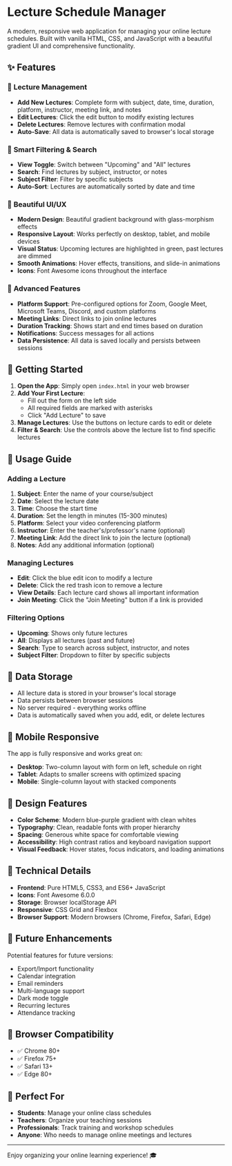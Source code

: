 # Lecture Schedule Manager

A modern, responsive web application for managing your online lecture schedules. Built with vanilla HTML, CSS, and JavaScript with a beautiful gradient UI and comprehensive functionality.

## ✨ Features

### 📝 **Lecture Management**
- **Add New Lectures**: Complete form with subject, date, time, duration, platform, instructor, meeting link, and notes
- **Edit Lectures**: Click the edit button to modify existing lectures
- **Delete Lectures**: Remove lectures with confirmation modal
- **Auto-Save**: All data is automatically saved to browser's local storage

### 🎯 **Smart Filtering & Search**
- **View Toggle**: Switch between "Upcoming" and "All" lectures
- **Search**: Find lectures by subject, instructor, or notes
- **Subject Filter**: Filter by specific subjects
- **Auto-Sort**: Lectures are automatically sorted by date and time

### 🎨 **Beautiful UI/UX**
- **Modern Design**: Beautiful gradient background with glass-morphism effects
- **Responsive Layout**: Works perfectly on desktop, tablet, and mobile devices
- **Visual Status**: Upcoming lectures are highlighted in green, past lectures are dimmed
- **Smooth Animations**: Hover effects, transitions, and slide-in animations
- **Icons**: Font Awesome icons throughout the interface

### 🔧 **Advanced Features**
- **Platform Support**: Pre-configured options for Zoom, Google Meet, Microsoft Teams, Discord, and custom platforms
- **Meeting Links**: Direct links to join online lectures
- **Duration Tracking**: Shows start and end times based on duration
- **Notifications**: Success messages for all actions
- **Data Persistence**: All data is saved locally and persists between sessions

## 🚀 Getting Started

1. **Open the App**: Simply open `index.html` in your web browser
2. **Add Your First Lecture**: 
   - Fill out the form on the left side
   - All required fields are marked with asterisks
   - Click "Add Lecture" to save
3. **Manage Lectures**: Use the buttons on lecture cards to edit or delete
4. **Filter & Search**: Use the controls above the lecture list to find specific lectures

## 📱 Usage Guide

### Adding a Lecture
1. **Subject**: Enter the name of your course/subject
2. **Date**: Select the lecture date
3. **Time**: Choose the start time
4. **Duration**: Set the length in minutes (15-300 minutes)
5. **Platform**: Select your video conferencing platform
6. **Instructor**: Enter the teacher's/professor's name (optional)
7. **Meeting Link**: Add the direct link to join the lecture (optional)
8. **Notes**: Add any additional information (optional)

### Managing Lectures
- **Edit**: Click the blue edit icon to modify a lecture
- **Delete**: Click the red trash icon to remove a lecture
- **View Details**: Each lecture card shows all important information
- **Join Meeting**: Click the "Join Meeting" button if a link is provided

### Filtering Options
- **Upcoming**: Shows only future lectures
- **All**: Displays all lectures (past and future)
- **Search**: Type to search across subject, instructor, and notes
- **Subject Filter**: Dropdown to filter by specific subjects

## 💾 Data Storage

- All lecture data is stored in your browser's local storage
- Data persists between browser sessions
- No server required - everything works offline
- Data is automatically saved when you add, edit, or delete lectures

## 📱 Mobile Responsive

The app is fully responsive and works great on:
- **Desktop**: Two-column layout with form on left, schedule on right
- **Tablet**: Adapts to smaller screens with optimized spacing
- **Mobile**: Single-column layout with stacked components

## 🎨 Design Features

- **Color Scheme**: Modern blue-purple gradient with clean whites
- **Typography**: Clean, readable fonts with proper hierarchy
- **Spacing**: Generous white space for comfortable viewing
- **Accessibility**: High contrast ratios and keyboard navigation support
- **Visual Feedback**: Hover states, focus indicators, and loading animations

## 🔧 Technical Details

- **Frontend**: Pure HTML5, CSS3, and ES6+ JavaScript
- **Icons**: Font Awesome 6.0.0
- **Storage**: Browser localStorage API
- **Responsive**: CSS Grid and Flexbox
- **Browser Support**: Modern browsers (Chrome, Firefox, Safari, Edge)

## 🚀 Future Enhancements

Potential features for future versions:
- Export/Import functionality
- Calendar integration
- Email reminders
- Multi-language support
- Dark mode toggle
- Recurring lectures
- Attendance tracking

## 📄 Browser Compatibility

- ✅ Chrome 80+
- ✅ Firefox 75+
- ✅ Safari 13+
- ✅ Edge 80+

## 🎯 Perfect For

- **Students**: Manage your online class schedules
- **Teachers**: Organize your teaching sessions
- **Professionals**: Track training and workshop schedules
- **Anyone**: Who needs to manage online meetings and lectures

---

Enjoy organizing your online learning experience! 🎓